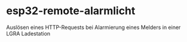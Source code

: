 # esp32-remote-alarmlicht
Auslösen eines HTTP-Requests bei Alarmierung eines Melders in einer LGRA Ladestation
